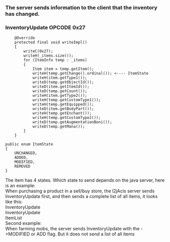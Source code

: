 ### The server sends information to the client that the inventory has changed.

### InventoryUpdate OPCODE 0x27

```
	@Override
	protected final void writeImpl()
	{
		writeC(0x27);
		writeH(_items.size());
		for (ItemInfo temp : _items)
		{
			Item item = temp.getItem();
			writeH(temp.getChange().ordinal()); <---- ItemState
			writeH(item.getType1());
			writeD(temp.getObjectId());
			writeD(item.getItemId());
			writeD(temp.getCount());
			writeH(item.getType2());
			writeH(temp.getCustomType1());
			writeH(temp.getEquipped());
			writeD(item.getBodyPart());
			writeH(temp.getEnchant());
			writeH(temp.getCustomType2());
			writeD(temp.getAugmentationBoni());
			writeD(temp.getMana());
		}
	}
```
```
public enum ItemState
{
	UNCHANGED,
	ADDED,
	MODIFIED,
	REMOVED
}
```


The item has 4 states. Which state to send depends on the java server, here is an example:  
When purchasing a product in a sell/buy store, the l2jAcis server sends InventoryUpdate first, and then sends a complete list of all items, it looks like this:  
InventoryUpdate  
InventoryUpdate  
ItemList  
Second example:  
When farming mobs, the server sends InventoryUpdate with the ->MODIFIED or ADD flag. But it does not send a list of all items  